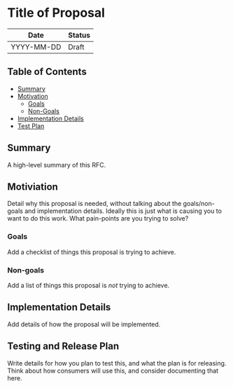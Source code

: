 # Title of Proposal

<!-- Add more dates here post-merge -->

| Date       | Status   |
|------------|----------|
| YYYY-MM-DD | Draft    |

## Table of Contents

<!-- toc -->
- [Summary](#summary)
- [Motivation](#motivation)
  - [Goals](#goals)
  - [Non-Goals](#non-goals)
- [Implementation Details](#implementation-details)
- [Test Plan](#testing-and-release-plan)
<!-- /toc -->


## Summary

A high-level summary of this RFC.

## Motiviation

Detail why this proposal is needed, without talking about the goals/non-goals and implementation details. Ideally this is just what is causing you to want to do this work. What pain-points are you trying to solve?

### Goals

Add a checklist of things this proposal is trying to achieve.

### Non-goals

Add a list of things this proposal is _not_ trying to achieve.

## Implementation Details

Add details of how the proposal will be implemented.

## Testing and Release Plan

Write details for how you plan to test this, and what the plan is for releasing. Think about how consumers will use this, and consider documenting that here.
